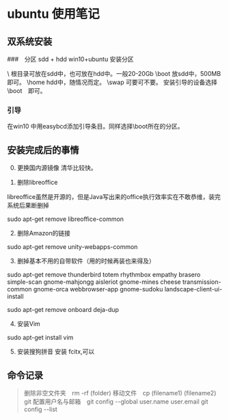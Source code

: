 # ubuntu 使用笔记

## 双系统安装

###　分区
sdd + hdd win10+ubuntu 安装分区

\ 根目录可放在sdd中，也可放在hdd中。一般20-20Gb
\boot 放sdd中，500MB即可。
\home hdd中，随情况而定。
\swap 可要可不要。
安装引导的设备选择　\boot　即可。

### 引导
在win10 中用easybcd添加引导条目。同样选择\boot所在的分区。

## 安装完成后的事情
0. 更换国内源镜像
清华比较快。

1. 删除libreoffice

libreoffice虽然是开源的，但是Java写出来的office执行效率实在不敢恭维，装完系统后果断删掉

sudo apt-get remove libreoffice-common

2. 删除Amazon的链接
	
sudo apt-get remove unity-webapps-common


3. 删掉基本不用的自带软件（用的时候再装也来得及）

sudo apt-get remove thunderbird totem rhythmbox empathy brasero simple-scan gnome-mahjongg aisleriot gnome-mines cheese transmission-common gnome-orca webbrowser-app gnome-sudoku landscape-client-ui-install
 
sudo apt-get remove onboard deja-dup 

4. 安装Vim

sudo apt-get install vim

5. 安装搜狗拼音
安装 fcitx,可以

## 命令记录

>删除非空文件夹　rm -rf (folder)
>移动文件　cp (filename1) (filename2)
>git 配置用户名与邮箱　git config --global user.name user.email
>git config --list


